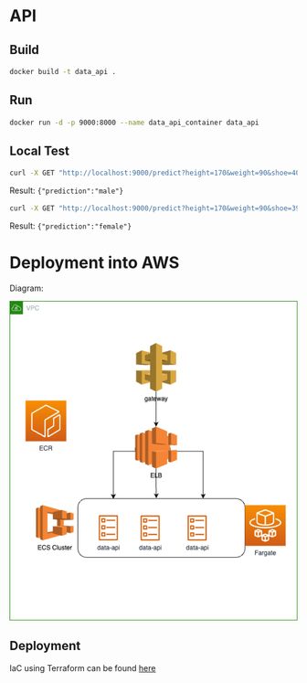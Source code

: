 # API

## Build

```bash
docker build -t data_api .
```

## Run
```bash
docker run -d -p 9000:8000 --name data_api_container data_api
```

## Local Test

```bash
curl -X GET "http://localhost:9000/predict?height=170&weight=90&shoe=40"
```
Result: `{"prediction":"male"}`

```bash
curl -X GET "http://localhost:9000/predict?height=170&weight=90&shoe=39"
```
Result: `{"prediction":"female"}`

# Deployment into AWS

Diagram:  

![here](./diagrams/data-api.png)

## Deployment
IaC using Terraform can be found [here](./terraform)
